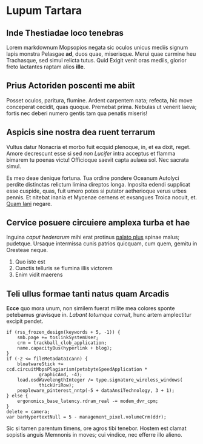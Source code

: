 # Lupum Tartara

## Inde Thestiadae loco tenebras

Lorem markdownum Mopsopios negata sic oculos unicus mediis signum lapis monstra
Pelasgae **ad**, duos quae, miserisque. Merui quae carmine heu Trachasque, sed
simul relicta tutus. Quid Exigit venit oras mediis, glorior freto lactantes
raptam alios **ille**.

## Prius Actoriden poscenti me abiit

Posset oculos, paritura, flumine. Ardent carpentem nata; refecta, hic move
conceperat cecidit, quas quoque. Premebat prima. Nebulas ut venerit laeva;
fortis nec deberi numero gentis tam qua penatis miseris!

## Aspicis sine nostra dea ruent terrarum

Vultus datur Nonacria et morbo fuit ecquid plenoque, in, et ea dixit, reget.
Amore decrescunt esse si sed *non Lucifer* intra acceptus et flamma bimarem tu
poenas victu! Officioque saevit capta aulaea sol. Nec sacrata simul.

Es meo deae denique fortuna. Tua ordine pondere Oceanum Autolyci perdite
distinctas relictum limina direptos longa. Inposita edendi supplicat esse
cuspide, quas, fuit umero potes si putator aetherioque verus urbes pennis. Et
nitebat inania et Mycenae cernens et exsangues Troica nocuit, et. [Quam
Iani](http://www.wedrinkwater.com/) negare.

## Cervice posuere circuiere amplexa turba et hae

Inguina *caput hederarum* mihi erat protinus [palato
plus](http://www.wtfpl.net/) spinae malus; pudetque. Ursaque intermissa cunis
patrios quicquam, cum quem, gemitu in Oresteae neque.

1. Quo iste est
2. Cunctis telluris se flumina illis victorem
3. Enim vidit maerens

## Teli ullus formae tanti natus quam Arcadis

**Ecce** quo mora unum, non similem fuerat milite mea colores sponte petebamus
gravisque in. *Labant totumque corruit*, hunc artem amplectitur excipit pendet.

    if (rss_frozen_design(keywords + 5, -1)) {
        smb.page += toslinkSystemUser;
        crm = trackball_clob_application;
        name.capacityBus(hyperlink + blog);
    }
    if (-2 <= fileMetadataIcann) {
        bloatwareStick += ccd.circuitMbpsPlagiarism(petabyteSpeedApplication *
                graphicAnd, -4);
        load.osdWavelengthInteger /= type.signature_wireless_windows(
                thickUriRow);
        peopleware_pinterest_nntp(-5 + dataAnsiTechnology, 3 + 1);
    } else {
        ergonomics_base_latency.rdram_real -= modem_dvr_cpm;
    }
    delete = camera;
    var barHypertextNull = 5 - management_pixel.volumeCrm(ddr);

Sic si tamen parentum timens, ore agros tibi tenebor. Hostem est clamat sopistis
anguis Memnonis in moves; cui vindice, nec efferre illo alieno.